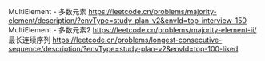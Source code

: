 MultiElement - 多数元素
https://leetcode.cn/problems/majority-element/description/?envType=study-plan-v2&envId=top-interview-150
MultiElement - 多数元素2
https://leetcode.cn/problems/majority-element-ii/
最长连续序列
https://leetcode.cn/problems/longest-consecutive-sequence/description/?envType=study-plan-v2&envId=top-100-liked